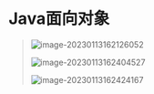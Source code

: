 # Java面向对象

> ![image-20230113162126052](E:\Typora\Image\image-20230113162126052.png)
>
> ![image-20230113162404527](E:\Typora\Image\image-20230113162404527.png)
>
> ![image-20230113162424167](E:\Typora\Image\image-20230113162424167.png)